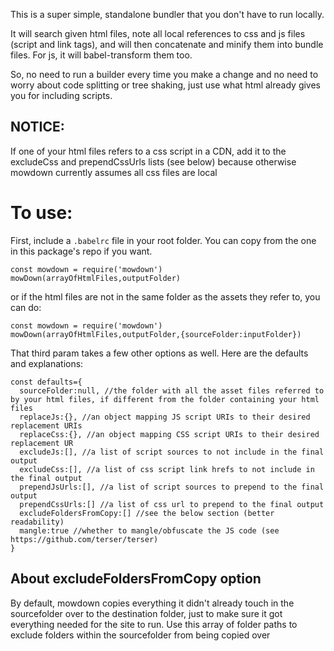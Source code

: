 This is a super simple, standalone bundler that you don't have to run locally. 

It will search given html files, note all local references to css and js files (script and link tags), and will then concatenate and minify them into bundle files. For js, it will babel-transform them too.

So, no need to run a builder every time you make a change and no need to worry about code splitting or tree shaking, just use what html already gives you for including scripts.

## NOTICE: 

If one of your html files refers to a css script in a CDN, add it to the excludeCss and prependCssUrls lists (see below) because otherwise mowdown currently assumes all css files are local

# To use:

First, include a `.babelrc` file in your root folder. You can copy from the one in this package's repo if you want.

```
const mowdown = require('mowdown')
mowDown(arrayOfHtmlFiles,outputFolder)
```
or if the html files are not in the same folder as the assets they refer to, you can do:
```
const mowdown = require('mowdown')
mowDown(arrayOfHtmlFiles,outputFolder,{sourceFolder:inputFolder})
```
That third param takes a few other options as well. Here are the defaults and explanations:
```
const defaults={
  sourceFolder:null, //the folder with all the asset files referred to by your html files, if different from the folder containing your html files
  replaceJs:{}, //an object mapping JS script URIs to their desired replacement URIs
  replaceCss:{}, //an object mapping CSS script URIs to their desired replacement UR
  excludeJs:[], //a list of script sources to not include in the final output
  excludeCss:[], //a list of css script link hrefs to not include in the final output
  prependJsUrls:[], //a list of script sources to prepend to the final output
  prependCssUrls:[] //a list of css url to prepend to the final output
  excludeFoldersFromCopy:[] //see the below section (better readability)
  mangle:true //whether to mangle/obfuscate the JS code (see https://github.com/terser/terser)
}
```
## About excludeFoldersFromCopy option

By default, mowdown copies everything it didn't already touch in the sourcefolder over to the destination folder, just to make sure it got everything needed for the site to run. Use this array of folder paths to exclude folders within the sourcefolder from being copied over